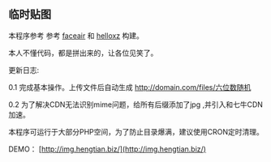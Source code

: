 ## 临时贴图 ##

本程序参考 参考 [faceair](http://faceair.net/) 和 [helloxz](https://github.com/helloxz/up)</a>  构建。

本人不懂代码，都是拼出来的，让各位见笑了。


更新日志:

0.1 完成基本操作。上传文件后自动生成 http://domain.com/files/六位数随机

0.2 为了解决CDN无法识别mime问题，给所有后缀添加了jpg ,并引入和七牛CDN加速。



本程序可运行于大部分PHP空间，为了防止目录爆满，建议使用CRON定时清理。

DEMO： [http://img.hengtian.biz/](http://img.hengtian.biz/)


